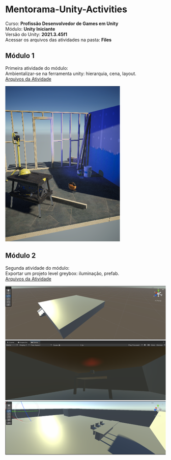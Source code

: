 # Mentorama-Unity-Activities

Curso: **Profissão Desenvolvedor de Games em Unity**<br/>
Módulo: **Unity Iniciante**<br/>
Versão do Unity: **2021.3.45f1**<br/>
Acessar os arquivos das atividades na pasta: **Files**

## Módulo 1

Primeira atividade do módulo:<br/>
Ambientalizar-se na ferramenta unity: hierarquia, cena, layout.<br/>
[Arquivos da Atividade](https://github.com/EnzoCiolin/Unity-Mentorama-Begginer/blob/main/Files/modulo1/Modulo_1.unitypackage)

<img src="Files/modulo1/Modelo1.png" alt="project"/>

## Módulo 2

Segunda atividade do módulo:<br/>
Exportar um projeto level greybox: iluminação, prefab.<br/>
[Arquivos da Atividade](https://github.com/EnzoCiolin/Unity-Mentorama-Begginer/blob/main/Files/modulo2/GrayBox.unitypackage)

<img src="Files/modulo2/LadoFora.png" alt="project"/>
<img src="Files/modulo2/MesaAbajurLuz.png" alt="project"/>
<img src="Files/modulo2/Bar.png" alt="project"/>
